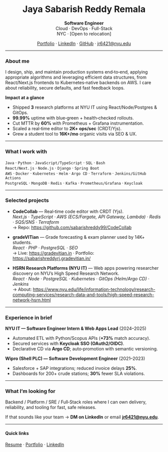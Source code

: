 <div align="center">

# Jaya Sabarish Reddy Remala
<b>Software Engineer</b><br>
Cloud · DevOps · Full-Stack<br>
NYC · [Open to relocation]

[Portfolio](https://sabarishreddyrj.gradevitian.in/) · [LinkedIn](https://www.linkedin.com/in/jayasabarishreddyr/) · [GitHub](https://github.com/sabarishreddy99) · <jr6421@nyu.edu>

</div>

---

### About me
I design, ship, and maintain production systems end‑to‑end, applying appropriate algorithms and leveraging efficient data structures, from React/Next.js frontends to Kubernetes‑native backends on AWS. I care about reliability, secure defaults, and fast feedback loops.

**Impact at a glance**
- Shipped **3** research platforms at NYU IT using React/Node/Postgres & GitOps.
- **99.99%** uptime with blue‑green + health‑checked rollouts.
- Cut MTTR by **60%** with Prometheus + Grafana instrumentation.
- Scaled a real‑time editor to **2K+ ops/sec** (CRDT/Yjs).
- Grew a student tool to **16K+/mo** organic visits via SEO & UX.

---

### What I work with
`Java` · `Python` · `JavaScript/TypeScript` · `SQL` · `Bash`  
`React/Next.js` · `Node.js` · `Django` · `Spring Boot`  
`AWS` · `Docker` · `Kubernetes` · `Helm` · `Argo CD` · `Terraform` · `Jenkins/GitHub Actions`  
`PostgreSQL` · `MongoDB` · `Redis` · `Kafka` · `Prometheus/Grafana` · `Keycloak`

---

### Selected projects
- **CodeCollab** — Real‑time code editor with CRDT (Yjs).  
  _Next.js · TypeScript · AWS (ECS/Fargate, API Gateway, Lambda) · Redis · SQS/SNS · Terraform_  
  → Repo: https://github.com/sabarishreddy99/CodeCollab

- **gradeVITian** — Grade forecasting & exam planner used by 14K+ students.  
  _React · PHP · PostgreSQL · SEO_  
  → Live: https://gradevitian.in · Portfolio: https://sabarishreddyrj.gradevitian.in/

- **HSRN Research Platforms (NYU IT)** — Web apps powering researcher discovery on NYU’s High Speed Research Network.  
  _React · Node · PostgreSQL · Kubernetes · GitOps (Helm/Argo CD) · Jenkins_  
  → About: https://www.nyu.edu/life/information-technology/research-computing-services/research-data-and-tools/high-speed-research-network-hsrn.html

---

### Experience in brief
**NYU IT — Software Engineer Intern & Web Apps Lead** (2024–2025)  
- Automated ETL with Python/Scopus APIs (**+73%** match accuracy).  
- Secured services with **Keycloak SSO (OAuth2/OIDC)**.  
- Declarative CD via **Argo CD**; auto‑promotion with semantic versioning.

**Wipro (Shell PLC) — Software Development Engineer** (2021–2023)  
- Salesforce + SAP integrations; reduced invoice delays **25%**.  
- Dashboards for 200+ crude stations; **30%** fewer SLA violations.

---

### What I’m looking for
Backend / Platform / SRE / Full‑Stack roles where I can own delivery, reliability, and tooling for fast, safe releases.

If that sounds like your team → **DM on LinkedIn** or email **jr6421@nyu.edu**.

---

#### Quick links
[Resume]([/](https://drive.google.com/drive/folders/1vm35z-6VQjtO9A8ZBgCvvSP_7_POPTrV)) · [Portfolio](https://sabarishreddyrj.gradevitian.in/) · [LinkedIn](https://www.linkedin.com/in/jayasabarishreddyr/)


